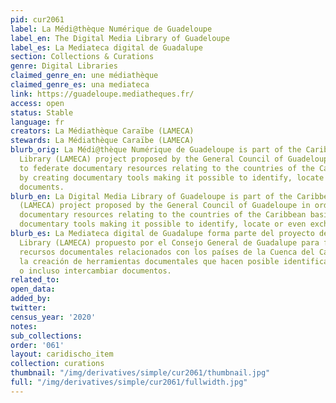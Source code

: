 ```yaml
---
pid: cur2061
label: La Médi@thèque Numérique de Guadeloupe
label_en: The Digital Media Library of Guadeloupe
label_es: La Mediateca digital de Guadalupe
section: Collections & Curations
genre: Digital Libraries
claimed_genre_en: une médiathèque
claimed_genre_es: una mediateca
link: https://guadeloupe.mediatheques.fr/
access: open
status: Stable
language: fr
creators: La Médiathèque Caraïbe (LAMECA)
stewards: La Médiathèque Caraïbe (LAMECA)
blurb_orig: La Médi@thèque Numérique de Guadeloupe is part of the Caribbean Media
  Library (LAMECA) project proposed by the General Council of Guadeloupe in order
  to federate documentary resources relating to the countries of the Caribbean basin
  by creating documentary tools making it possible to identify, locate or even exchange
  documents.
blurb_en: La Digital Media Library of Guadeloupe is part of the Caribbean Media Library
  (LAMECA) project proposed by the General Council of Guadeloupe in order to federate
  documentary resources relating to the countries of the Caribbean basin by creating
  documentary tools making it possible to identify, locate or even exchange documents.
blurb_es: La Mediateca digital de Guadalupe forma parte del proyecto del Caribe Media
  Library (LAMECA) propuesto por el Consejo General de Guadalupe para federar los
  recursos documentales relacionados con los países de la Cuenca del Caribe mediante
  la creación de herramientas documentales que hacen posible identificar, localizar
  o incluso intercambiar documentos.
related_to:
open_data:
added_by:
twitter:
census_year: '2020'
notes:
sub_collections:
order: '061'
layout: caridischo_item
collection: curations
thumbnail: "/img/derivatives/simple/cur2061/thumbnail.jpg"
full: "/img/derivatives/simple/cur2061/fullwidth.jpg"
---
```


